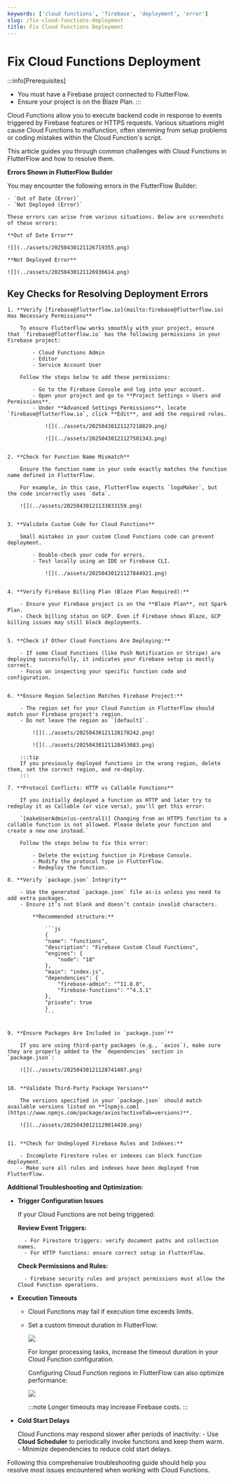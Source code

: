```yaml
---
keywords: ['cloud functions', 'firebase', 'deployment', 'error']
slug: /fix-cloud-functions-deployment
title: Fix Cloud Functions Deployment
---
```


# Fix Cloud Functions Deployment

:::info[Prerequisites]
- You must have a Firebase project connected to FlutterFlow.
- Ensure your project is on the Blaze Plan.
::: 

Cloud Functions allow you to execute backend code in response to events triggered by Firebase features or HTTPS requests. Various situations might cause Cloud Functions to malfunction, often stemming from setup problems or coding mistakes within the Cloud Function's script.

This article guides you through common challenges with Cloud Functions in FlutterFlow and how to resolve them.

**Errors Shown in FlutterFlow Builder**

You may encounter the following errors in the FlutterFlow Builder:

    - `Out of Date (Error)`
    - `Not Deployed (Error)`

    These errors can arise from various situations. Below are screenshots of these errors:

    **Out of Date Error**

    ![](../assets/20250430121126719355.png)

    **Not Deployed Error**

    ![](../assets/20250430121126936614.png)


## Key Checks for Resolving Deployment Errors

    1. **Verify [firebase@flutterflow.io](mailto:firebase@flutterflow.io) Has Necessary Permissions**

        To ensure FlutterFlow works smoothly with your project, ensure that `firebase@flutterflow.io` has the following permissions in your Firebase project:

            - Cloud Functions Admin
            - Editor
            - Service Account User

        Follow the steps below to add these permissions:

            - Go to the Firebase Console and log into your account.
            - Open your project and go to **Project Settings > Users and Permissions**.
            - Under **Advanced Settings Permissions**, locate `firebase@flutterflow.io`, click **Edit**, and add the required roles.

                ![](../assets/20250430121127218829.png)

                ![](../assets/20250430121127501343.png)


    2. **Check for Function Name Mismatch**

        Ensure the function name in your code exactly matches the function name defined in FlutterFlow.

        For example, in this case, FlutterFlow expects `logoMaker`, but the code incorrectly uses `data`.

        ![](../assets/20250430121133833159.png)


    3. **Validate Custom Code for Cloud Functions**

        Small mistakes in your custom Cloud Functions code can prevent deployment.

            - Double-check your code for errors.
            - Test locally using an IDE or Firebase CLI.

                ![](../assets/20250430121127844921.png)


    4. **Verify Firebase Billing Plan (Blaze Plan Required):**

        - Ensure your Firebase project is on the **Blaze Plan**, not Spark Plan.
        - Check billing status on GCP. Even if Firebase shows Blaze, GCP billing issues may still block deployments.


    5. **Check if Other Cloud Functions Are Deploying:** 

        - If some Cloud Functions (like Push Notification or Stripe) are deploying successfully, it indicates your Firebase setup is mostly correct.
        - Focus on inspecting your specific function code and configuration.


    6. **Ensure Region Selection Matches Firebase Project:**

        - The region set for your Cloud Function in FlutterFlow should match your Firebase project's region.
        - Do not leave the region as `[default]`.

            ![](../assets/20250430121128170242.png)

            ![](../assets/20250430121128453683.png)

        :::tip
        If you previously deployed functions in the wrong region, delete them, set the correct region, and re-deploy.
        :::

    7. **Protocol Conflicts: HTTP vs Callable Functions**

        If you initially deployed a function as HTTP and later try to redeploy it as Callable (or vice versa), you'll get this error:

        `[makeUserAdmin(us-central1)] Changing from an HTTPS function to a callable function is not allowed. Please delete your function and create a new one instead.`

        Follow the steps below to fix this error:

            - Delete the existing function in Firebase Console.
            - Modify the protocol type in FlutterFlow.
            - Redeploy the function.

    8. **Verify `package.json` Integrity**

        - Use the generated `package.json` file as-is unless you need to add extra packages.
        - Ensure it’s not blank and doesn’t contain invalid characters.

            **Recommended structure:**

                ```js
                {
                "name": "functions",
                "description": "Firebase Custom Cloud Functions",
                "engines": {
                    "node": "18"
                },
                "main": "index.js",
                "dependencies": {
                    "firebase-admin": "^11.8.0",
                    "firebase-functions": "^4.3.1"
                },
                "private": true
                }
                ```


    9. **Ensure Packages Are Included in `package.json`**

        If you are using third-party packages (e.g., `axios`), make sure they are properly added to the `dependencies` section in `package.json`:

        ![](../assets/20250430121128741407.png)


    10. **Validate Third-Party Package Versions**

        The versions specified in your `package.json` should match available versions listed on **[npmjs.com](https://www.npmjs.com/package/axios?activeTab=versions)**.

        ![](../assets/20250430121129014430.png)


    11. **Check for Undeployed Firebase Rules and Indexes:**

        - Incomplete Firestore rules or indexes can block function deployment.
        - Make sure all rules and indexes have been deployed from FlutterFlow.


**Additional Troubleshooting and Optimization:**

- **Trigger Configuration Issues**

    If your Cloud Functions are not being triggered:

    **Review Event Triggers:**

        - For Firestore triggers: verify document paths and collection names.
        - For HTTP functions: ensure correct setup in FlutterFlow.

    **Check Permissions and Rules:**

        - Firebase security rules and project permissions must allow the Cloud Function operations.

- **Execution Timeouts**

    - Cloud Functions may fail if execution time exceeds limits.
    - Set a custom timeout duration in FlutterFlow:

        ![](../assets/20250430121134186956.png)

        For longer processing tasks, increase the timeout duration in your Cloud Function configuration.

        Configuring Cloud Function regions in FlutterFlow can also optimize performance:

        ![](../assets/20250430121134509618.png)

        :::note
        Longer timeouts may increase Firebase costs.
        :::

- **Cold Start Delays**

    Cloud Functions may respond slower after periods of inactivity:
        - Use **Cloud Scheduler** to periodically invoke functions and keep them warm.
        - Minimize dependencies to reduce cold start delays.

Following this comprehensive troubleshooting guide should help you resolve most issues encountered when working with Cloud Functions.
